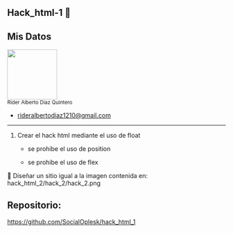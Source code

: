 ## Hack_html-1 🎯
## Mis Datos
<img src="https://github.com/user-attachments/assets/a43e78e5-392a-4322-af2b-aec1e049f215" width=115><br><sub> Rider Alberto Diaz Quintero</sub>
- rideralbertodiaz1210@gmail.com
<hr>

 1. Crear el hack html mediante el uso de float


     - se prohibe el uso de position

     - se prohibe el uso de flex

🔔 Diseñar un sitio igual a la imagen contenida en: hack_html_2/hack_2/hack_2.png 


## Repositorio:
https://github.com/SocialOplesk/hack_html_1
